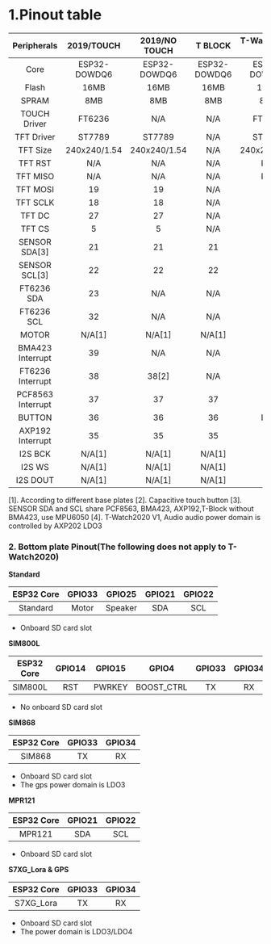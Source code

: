 # 1.Pinout table 

|    Peripherals    |  2019/TOUCH  | 2019/NO TOUCH |   T BLOCK    | T-Watch2020 V1 |
| :---------------: | :----------: | :-----------: | :----------: | :------------: |
|       Core        | ESP32-DOWDQ6 | ESP32-DOWDQ6  | ESP32-DOWDQ6 |  ESP32-DOWDQ6  |
|       Flash       |     16MB     |     16MB      |     16MB     |      16MB      |
|       SPRAM       |     8MB      |      8MB      |     8MB      |      8MB       |
|   TOUCH Driver    |    FT6236    |      N/A      |     N/A      |     FT6236     |
|    TFT Driver     |    ST7789    |    ST7789     |     N/A      |     ST7789     |
|     TFT Size      | 240x240/1.54 | 240x240/1.54  |     N/A      |  240x240/1.54  |
|      TFT RST      |     N/A      |      N/A      |     N/A      |      N/A       |
|     TFT MISO      |     N/A      |      N/A      |     N/A      |      N/A       |
|     TFT MOSI      |      19      |      19       |     N/A      |       19       |
|     TFT SCLK      |      18      |      18       |     N/A      |       18       |
|      TFT DC       |      27      |      27       |     N/A      |       27       |
|      TFT CS       |      5       |       5       |     N/A      |       5        |
|   SENSOR SDA[3]   |      21      |      21       |      21      |       21       |
|   SENSOR SCL[3]   |      22      |      22       |      22      |       22       |
|    FT6236 SDA     |      23      |      N/A      |     N/A      |       23       |
|    FT6236 SCL     |      32      |      N/A      |     N/A      |       32       |
|       MOTOR       |    N/A[1]    |    N/A[1]     |    N/A[1]    |       4        |
| BMA423 Interrupt  |      39      |      N/A      |     N/A      |       39       |
| FT6236 Interrupt  |      38      |     38[2]     |     N/A      |       38       |
| PCF8563 Interrupt |      37      |      37       |      37      |       37       |
|      BUTTON       |      36      |      36       |      36      |      N/A       |
| AXP192 Interrupt  |      35      |      35       |      35      |       35       |
|      I2S BCK      |    N/A[1]    |    N/A[1]     |    N/A[1]    |       26       |
|      I2S WS       |    N/A[1]    |    N/A[1]     |    N/A[1]    |       25       |
|     I2S DOUT      |    N/A[1]    |    N/A[1]     |    N/A[1]    |       33       |


[1]. According to different base plates
[2]. Capacitive touch button
[3]. SENSOR SDA and SCL share PCF8563, BMA423, AXP192,T-Block without BMA423, use MPU6050
[4]. T-Watch2020 V1, Audio audio power domain is controlled by AXP202 LDO3



### 2. Bottom plate Pinout(The following does not apply to T-Watch2020)

**Standard**

| ESP32 Core | GPIO33 | GPIO25  | GPIO21 | GPIO22 |
| :--------: | :----: | :-----: | :----: | :----: |
|  Standard  | Motor  | Speaker |  SDA   |  SCL   |
* Onboard SD card slot

**SIM800L**

| ESP32 Core | GPIO14 | GPIO15 |   GPIO4    | GPIO33 | GPIO34 |
| :--------: | :----: | :----: | :--------: | :----: | :----: |
|  SIM800L   |  RST   | PWRKEY | BOOST_CTRL |   TX   |   RX   |
* No onboard SD card slot

**SIM868**

| ESP32 Core | GPIO33 | GPIO34 |
| :--------: | :----: | :----: |
|   SIM868   |   TX   |   RX   |
* Onboard SD card slot
* The gps power domain is LDO3

**MPR121**

| ESP32 Core | GPIO21 | GPIO22 |
| :--------: | :----: | :----: |
|   MPR121   |  SDA   |  SCL   |
* Onboard SD card slot

**S7XG_Lora & GPS**

| ESP32 Core | GPIO33 | GPIO34 |
| :--------: | :----: | :----: |
| S7XG_Lora  |   TX   |   RX   |
* Onboard SD card slot
* The power domain is LDO3/LDO4
